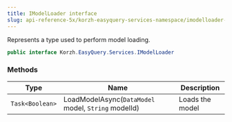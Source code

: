 ```yaml
---
title: IModelLoader interface
slug: api-reference-5x/korzh-easyquery-services-namespace/imodelloader-interface
---
```



Represents a type used to perform model loading.
```csharp
public interface Korzh.EasyQuery.Services.IModelLoader

```

### Methods

| Type | Name | Description | 
| --- | --- | --- | 
| `Task<Boolean>` | LoadModelAsync(`DataModel` model, `String` modelId) | Loads the model |